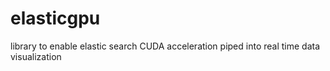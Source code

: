# elasticgpu
library to enable elastic search CUDA acceleration piped into real time data visualization
